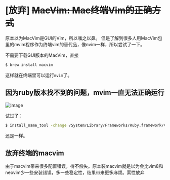 # [放弃] ~~MacVim: Mac终端Vim的正确方式~~

原本以为MacVim是GUI的Vim，所以嗤之以鼻。
但是了解到很多人用MacVim包里的mvim程序作为终端vim的替代品，像nvim一样，所以尝试了一下。

不需要下载GUI版本的MacVim，直接
```sh
$ brew install macvim
```
这样就在终端里可以运行`mvim`了。



## 因为ruby版本找不到的问题，mvim一直无法正确运行

![image](https://user-images.githubusercontent.com/14041622/52398410-e772f100-2af3-11e9-8d3b-b7b4743e3b2b.png)

试过了：
```sh
$ install_name_tool -change /System/Library/Frameworks/Ruby.framework/Versions/2.0/usr/lib/libruby.2.0.0.dylib  /System/Library/Frameworks/Ruby.framework/Versions/2.3/usr/lib/libruby.2.3.0.dylib /usr/local/Cellar/macvim/8.1-154/MacVim.app/Contents/MacOS/Vim
```
还是一样。


## 放弃终端的macvim

由于macvim带来很多配置错误，得不偿失。原本装macvim就是以为会比vim8和neovim少一些安装错误，多一些稳定性，结果带来更多麻烦。索性放弃
